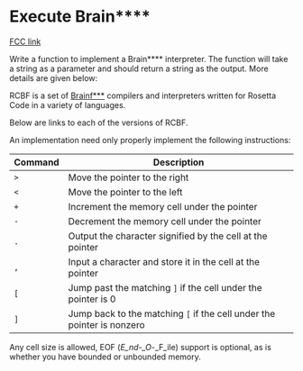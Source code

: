 # Execute Brain****

[FCC link](https://www.freecodecamp.org/learn/coding-interview-prep/rosetta-code/execute-brain)

Write a function to implement a Brain\*\*\*\* interpreter. The function will
take a string as a parameter and should return a string as the output. More
details are given below:

RCBF is a set of
[Brainf\*\*\*](https://rosettacode.org/wiki/Brainf*** "Brainf***") compilers and
interpreters written for Rosetta Code in a variety of languages.

Below are links to each of the versions of RCBF.

An implementation need only properly implement the following instructions:

| Command | Description                                                            |
| ------- | ---------------------------------------------------------------------- |
| `>`     | Move the pointer to the right                                          |
| `<`     | Move the pointer to the left                                           |
| `+`     | Increment the memory cell under the pointer                            |
| `-`     | Decrement the memory cell under the pointer                            |
| `.`     | Output the character signified by the cell at the pointer              |
| `,`     | Input a character and store it in the cell at the pointer              |
| `[`     | Jump past the matching `]` if the cell under the pointer is 0          |
| `]`     | Jump back to the matching `[` if the cell under the pointer is nonzero |

Any cell size is allowed, EOF (_E_nd-\_O_\-\_F_ile) support is optional, as is
whether you have bounded or unbounded memory.

